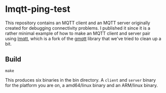 # lmqtt-ping-test

This repository contains an MQTT client and an MQTT server originally created for debugging connectivity problems.  I published it since it is a rather minimal example of how to make
an MQTT client and server pair using [lmqtt](https://github.com/lab5e/lmqtt), which is a fork of the [gmqtt](https://github.com/DrmagicE/gmqtt) library that we've tried to clean up a bit.

## Build

```shell
make
```

This produces six binaries in the bin directory. A `client` and `server` binary for the platform you are on, a amd64/linux binary and an ARM/linux binary.